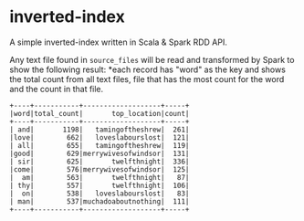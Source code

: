 # inverted-index

A simple inverted-index written in Scala & Spark RDD API.

Any text file found in ```source_files``` will be read and transformed by Spark to show the following result:
*each record has "word" as the key and shows the total count from all text files, file that has the most count for the word and the count in that file.

```
+----+-----------+-------------------+-----+
|word|total_count|       top_location|count|
+----+-----------+-------------------+-----+
| and|       1198|   tamingoftheshrew|  261|
|love|        662|   loveslabourslost|  121|
| all|        655|   tamingoftheshrew|  119|
|good|        629|merrywivesofwindsor|  131|
| sir|        625|       twelfthnight|  336|
|come|        576|merrywivesofwindsor|  125|
|  am|        563|       twelfthnight|   87|
| thy|        557|       twelfthnight|  106|
|  on|        538|   loveslabourslost|   83|
| man|        537|muchadoaboutnothing|  111|
+----+-----------+-------------------+-----+
```
